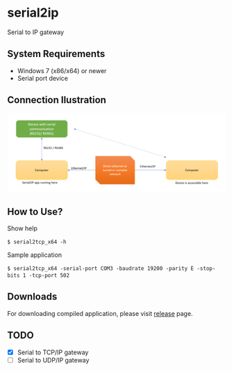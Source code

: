 # serial2ip

Serial to IP gateway

## System Requirements

- Windows 7 (x86/x64) or newer
- Serial port device

## Connection Ilustration

![The San Juan Mountains are beautiful!](/ilustration.png 'San Juan Mountains')

## How to Use?

Show help

```
$ serial2tcp_x64 -h
```

Sample application

```
$ serial2tcp_x64 -serial-port COM3 -baudrate 19200 -parity E -stop-bits 1 -tcp-port 502
```

## Downloads

For downloading compiled application, please visit [release](https://github.com/annlumia/hawa-cems/releases) page.

## TODO

- [x] Serial to TCP/IP gateway
- [ ] Serial to UDP/IP gateway

